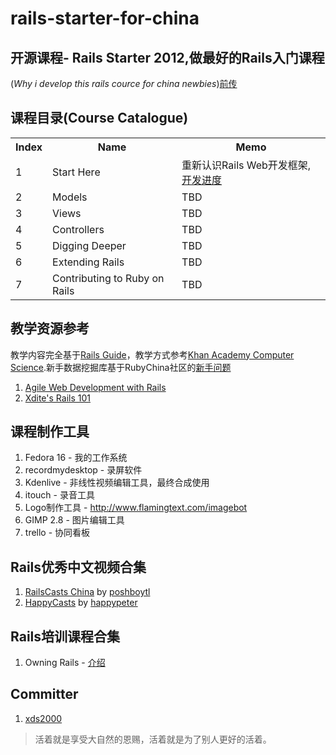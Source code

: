 rails-starter-for-china
================================
开源课程- Rails Starter 2012,做最好的Rails入门课程
--------------------------------------------------

(*Why i develop this rails cource for china
newbies*)[前传](http://xiaods.github.com/rails-starter-for-china/)

课程目录(Course Catalogue)
---------------------------

<table>
<tr>
<th>Index</th><th>Name</th><th>Memo</th>
</tr>
<tr>
<td>1</td><td>Start Here</td><td>重新认识Rails
Web开发框架,<a href="https://trello.com/board/start-here-rails-web/506ad8d2653f0b062471e834" >开发进度</a></td>
</tr>
<tr>
<td>2</td><td>Models</td><td>TBD</td>
</tr><tr>
<td>3</td><td>Views</td><td>TBD</td>
</tr><tr>
<td>4</td><td>Controllers</td><td>TBD</td>
</tr><tr>
<td>5</td><td>Digging Deeper</td><td>TBD</td>
</tr><tr>
<td>6</td><td>Extending Rails</td><td>TBD</td>
</tr><tr>
<td>7</td><td>Contributing to Ruby on Rails</td><td>TBD</td>
</tr>
</table>

教学资源参考
-------------------

教学内容完全基于[Rails Guide](http://guides.rubyonrails.org)，教学方式参考[Khan Academy Computer Science](http://www.khanacademy.org/cs).新手数据挖掘库基于RubyChina社区的[新手问题](http://ruby-china.org/topics/node52)

1. [Agile Web Development with Rails](http://pragprog.com/book/rails4/agile-web-development-with-rails)
2. [Xdite's Rails 101](http://rails-101.logdown.com/)

课程制作工具
------------------
1. Fedora 16 - 我的工作系统
2. recordmydesktop - 录屏软件
3. Kdenlive - 非线性视频编辑工具，最终合成使用
4. itouch - 录音工具
5. Logo制作工具 - http://www.flamingtext.com/imagebot
6. GIMP 2.8 - 图片编辑工具
7. trello - 协同看板

Rails优秀中文视频合集
----------------------
1. [RailsCasts China](http://railscasts-china.com/) by
   [poshboytl](http://ruby-china.org/poshboytl)
2. [HappyCasts](http://happycasts.net/) by
   [happypeter](http://ruby-china.org/happypeter)

Rails培训课程合集
------------------

1. Owning Rails - [介绍](http://wp.xdite.net/?p=2407)

Committer
-----------------
1. [xds2000](http://ruby-china.org/xds2000)


> 活着就是享受大自然的恩赐，活着就是为了别人更好的活着。
